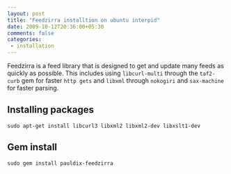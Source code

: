 ```yaml
---
layout: post
title: "Feedzirra installtion on ubuntu interpid"
date: 2009-10-12T20:36:00+05:30
comments: false
categories:
 - installation
---
```

Feedzirra is a feed library that is designed to get and update many feeds as quickly as possible.
This includes using `libcurl-multi` through the `taf2-curb` gem for faster `http gets` and `libxml` through `nokogiri` and `sax-machine` for faster parsing.

## Installing packages
```
sudo apt-get install libcurl3 libxml2 libxml2-dev libxslt1-dev
```
## Gem install
```
sudo gem install pauldix-feedzirra
```
